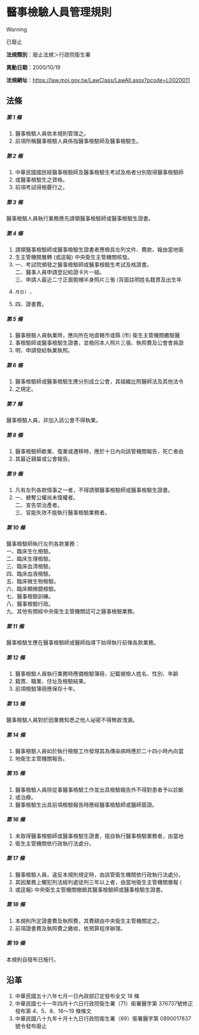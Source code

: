 # 醫事檢驗人員管理規則


> [!WARNING]
> 已廢止


**法規類別**：廢止法規＞行政院衛生署

**異動日期**：2000/10/19  

**法規網址**：https://law.moj.gov.tw/LawClass/LawAll.aspx?pcode=L0020011



## 法條
##### 第 1 條
1. 醫事檢驗人員依本規則管理之。
1. 前項所稱醫事檢驗人員係指醫事檢驗師及醫事檢驗生。

##### 第 2 條
1. 中華民國國民經醫事檢驗師及醫事檢驗生考試及格者分別取得醫事檢驗師
1. 或醫事檢驗生之資格。
1. 前項考試得檢覈行之。

##### 第 3 條
醫事檢驗人員執行業務應先請領醫事檢驗師或醫事檢驗生證書。

##### 第 4 條
1. 請領醫事檢驗師或醫事檢驗生證書者應檢具左列文件、費款，報由當地衛
1. 生主管機關層轉 (或逕報) 中央衛生主管機關核發。
1. 一、考試院頒發之醫事檢驗師或醫事檢驗生考試及格證書。  
二、醫事人員申請登記給證卡片一組。  
三、申請人最近二寸正面脫帽半身照片三張 (背面註明姓名籍貫及出生年
1.     月日) 。
1. 四、證書費。

##### 第 5 條
1. 醫事檢驗人員執業時，應向所在地直轄市或縣 (市) 衛生主管機關繳驗醫
1. 事檢驗師或醫事檢驗生證書，並檢同本人照片三張、執照費及公會會員證
1. 明，申請發給執業執照。

##### 第 6 條
1. 醫事檢驗師或醫事檢驗生應分別成立公會，其組織比照醫師法及其他法令
1. 之規定。

##### 第 7 條
醫事檢驗人員，非加入該公會不得執業。

##### 第 8 條
1. 醫事檢驗師歇業、復業或遷移時，應於十日內向該管機關報告，死亡者由
1. 其最近親屬或公會報告。

##### 第 9 條
1. 凡有左列各款情事之一者，不得請領醫事檢驗師或醫事檢驗生證書。
1. 一、褫奪公權尚未復權者。  
二、宣告禁治產者。  
三、官能失效不能執行醫事檢驗業務者。

##### 第 10 條
醫事檢驗師執行左列各款業務：  
一、臨床生化檢驗。  
二、臨床生理檢驗。  
三、臨床血清檢驗。  
四、臨床血液檢驗。  
五、臨床微生物檢驗。  
六、臨床顯微鏡檢驗。  
七、醫事檢驗訓練。  
八、醫事檢驗行政。  
九、其他有關經中央衛生主管機關認可之醫事檢驗業務。

##### 第 11 條
醫事檢驗生應在醫事檢驗師或醫師指導下始得執行前條各款業務。

##### 第 12 條
1. 醫事檢驗人員執行業務時應備檢驗簿冊，記載被檢人姓名、性別、年齡
1. 籍貫、職業、住址及檢驗結果。
1. 前項檢驗簿冊應保存十年。

##### 第 13 條
醫事檢驗人員對於因業務知悉之他人祕密不得無故洩漏。

##### 第 14 條
1. 醫事檢驗人員如於執行檢驗工作發現其為傳染病時應於二十四小時內向當
1. 地衛生主管機關報告。

##### 第 15 條
1. 醫事檢驗人員除從事醫事檢驗工作並出具檢驗報告外不得對患者予以診斷
1. 或治療。
1. 醫事檢驗生出具前項檢驗報告時應經醫事檢驗師或醫師簽證。

##### 第 16 條
1. 未取得醫事檢驗師或醫事檢驗生證書，擅自執行醫事檢驗業務者，由當地
1. 衛生主管機關依行政執行法處分。

##### 第 17 條
1. 醫事檢驗人員，違反本規則規定時，由該管衛生機關依行政執行法處分。
1. 其因業務上觸犯刑法經判處徒刑三年以上者，由當地衛生主管機關層報 (
1. 或逕報) 中央衛生主管機關撤銷其醫事檢驗師或醫事檢驗生證書。

##### 第 18 條
1. 本規則所定證書費及執照費，其費額由中央衛生主管機關定之。
1. 前項證書費及執照費之繳收，依預算程序辦理。

##### 第 19 條
本規則自發布日施行。

## 沿革
1. 中華民國五十六年七月一日內政部訂定發布全文 18 條
1. 中華民國七十一年四月十六日行政院衛生署（71）衛署醫字第 376737號修正發布第 4、5、8、16～19  條條文
1. 中華民國八十九年十月十九日行政院衛生署（89）衛署醫字第 0890017837 號令發布廢止
